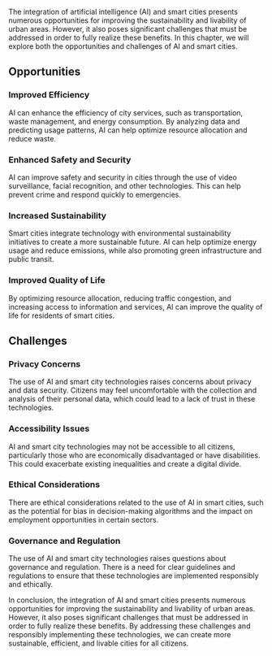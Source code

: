 
The integration of artificial intelligence (AI) and smart cities presents numerous opportunities for improving the sustainability and livability of urban areas. However, it also poses significant challenges that must be addressed in order to fully realize these benefits. In this chapter, we will explore both the opportunities and challenges of AI and smart cities.

Opportunities
-------------

### Improved Efficiency

AI can enhance the efficiency of city services, such as transportation, waste management, and energy consumption. By analyzing data and predicting usage patterns, AI can help optimize resource allocation and reduce waste.

### Enhanced Safety and Security

AI can improve safety and security in cities through the use of video surveillance, facial recognition, and other technologies. This can help prevent crime and respond quickly to emergencies.

### Increased Sustainability

Smart cities integrate technology with environmental sustainability initiatives to create a more sustainable future. AI can help optimize energy usage and reduce emissions, while also promoting green infrastructure and public transit.

### Improved Quality of Life

By optimizing resource allocation, reducing traffic congestion, and increasing access to information and services, AI can improve the quality of life for residents of smart cities.

Challenges
----------

### Privacy Concerns

The use of AI and smart city technologies raises concerns about privacy and data security. Citizens may feel uncomfortable with the collection and analysis of their personal data, which could lead to a lack of trust in these technologies.

### Accessibility Issues

AI and smart city technologies may not be accessible to all citizens, particularly those who are economically disadvantaged or have disabilities. This could exacerbate existing inequalities and create a digital divide.

### Ethical Considerations

There are ethical considerations related to the use of AI in smart cities, such as the potential for bias in decision-making algorithms and the impact on employment opportunities in certain sectors.

### Governance and Regulation

The use of AI and smart city technologies raises questions about governance and regulation. There is a need for clear guidelines and regulations to ensure that these technologies are implemented responsibly and ethically.

In conclusion, the integration of AI and smart cities presents numerous opportunities for improving the sustainability and livability of urban areas. However, it also poses significant challenges that must be addressed in order to fully realize these benefits. By addressing these challenges and responsibly implementing these technologies, we can create more sustainable, efficient, and livable cities for all citizens.
